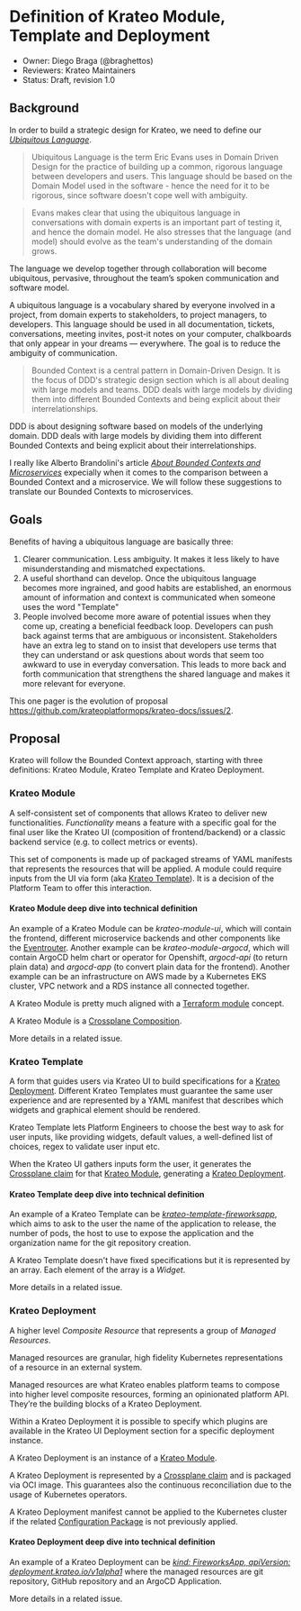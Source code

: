# Definition of Krateo Module, Template and Deployment

* Owner: Diego Braga (@braghettos)
* Reviewers: Krateo Maintainers
* Status: Draft, revision 1.0

## Background

In order to build a strategic design for Krateo, we need to define our [*Ubiquitous Language*](https://martinfowler.com/bliki/UbiquitousLanguage.html).

> Ubiquitous Language is the term Eric Evans uses in Domain Driven Design for the practice of building up a common, rigorous language between developers and users. This language should be based on the Domain Model used in the software - hence the need for it to be rigorous, since software doesn't cope well with ambiguity.

> Evans makes clear that using the ubiquitous language in conversations with domain experts is an important part of testing it, and hence the domain model. He also stresses that the language (and model) should evolve as the team's understanding of the domain grows.

The language we develop together through collaboration will become ubiquitous, pervasive, throughout the team’s spoken
communication and software model.

A ubiquitous language is a vocabulary shared by everyone involved in a project, from domain experts to stakeholders, to project managers, to developers. This language should be used in all documentation, tickets, conversations, meeting invites, post-it notes on your computer, chalkboards that only appear in your dreams — everywhere. The goal is to reduce the ambiguity of communication.

> Bounded Context is a central pattern in Domain-Driven Design. It is the focus of DDD's strategic design section which is all about dealing with large models and teams. DDD deals with large models by dividing them into different Bounded Contexts and being explicit about their interrelationships.

DDD is about designing software based on models of the underlying domain. DDD deals with large models by dividing them into different Bounded Contexts and being explicit about their interrelationships.

I really like Alberto Brandolini's article [*About Bounded Contexts and Microservices*](https://blog.avanscoperta.it/2020/06/11/about-bounded-contexts-and-microservices/) expecially when it comes to the comparison between a Bounded Context and a microservice. We will follow these suggestions to translate our Bounded Contexts to microservices.

## Goals

Benefits of having a ubiquitous language are basically three:
1. Clearer communication. Less ambiguity. It makes it less likely to have misunderstanding and mismatched expectations.
2. A useful shorthand can develop. Once the ubiquitous language becomes more ingrained, and good habits are established, an enormous amount of information and context is communicated when someone uses the word "Template"
3. People involved become more aware of potential issues when they come up, creating a beneficial feedback loop. Developers can push back against terms that are ambiguous or inconsistent. Stakeholders have an extra leg to stand on to insist that developers use terms that they can understand or ask questions about words that seem too awkward to use in everyday conversation. This leads to more back and forth communication that strengthens the shared language and makes it more relevant for everyone.

This one pager is the evolution of proposal https://github.com/krateoplatformops/krateo-docs/issues/2.

## Proposal

Krateo will follow the Bounded Context approach, starting with three definitions: Krateo Module, Krateo Template and Krateo Deployment.

### Krateo Module

A self-consistent set of components that allows Krateo to deliver new functionalities. *Functionality* means a feature with a specific goal for the final user like the Krateo UI (composition of frontend/backend) or a classic backend service (e.g. to collect metrics or events).

This set of components is made up of packaged streams of YAML manifests that represents the resources that will be applied.
A module could require inputs from the UI via form (aka [Krateo Template](#krateo-template)). It is a decision of the Platform Team to offer this interaction.

#### Krateo Module deep dive into technical definition

An example of a Krateo Module can be *krateo-module-ui*, which will contain the frontend, different microservice backends and other components like the [Eventrouter](https://github.com/krateoplatformops/eventrouter). Another example can be *krateo-module-argocd*, which will contain ArgoCD helm chart or operator for Openshift, *argocd-api* (to return plain data) and *argocd-app* (to convert plain data for the frontend). Another example can be an infrastructure on AWS made by a Kubernetes EKS cluster, VPC network and a RDS instance all connected together.

A Krateo Module is pretty much aligned with a [Terraform module](https://developer.hashicorp.com/terraform/language/modules) concept.

A Krateo Module is a [Crossplane Composition](https://docs.crossplane.io/v1.10/concepts/composition/).

More details in a related issue.

### Krateo Template

A form that guides users via Krateo UI to build specifications for a [Krateo Deployment](#krateo-deployment).
Different Krateo Templates must guarantee the same user experience and are represented by a YAML manifest that describes which widgets and graphical element should be rendered.

Krateo Template lets Platform Engineers to choose the best way to ask for user inputs, like providing widgets, default values, a well-defined list of choices, regex to validate user input etc.

When the Krateo UI gathers inputs form the user, it generates the [Crossplane claim](https://docs.crossplane.io/v1.10/concepts/composition/#claiming-composite-resources) for that [Krateo Module](#krateo-module), generating a [Krateo Deployment](#krateo-deployment).

#### Krateo Template deep dive into technical definition

An example of a Krateo Template can be [*krateo-template-fireworksapp*](https://github.com/krateoplatformops/krateo-template-fireworksapp/blob/main/template.yaml), which aims to ask to the user the name of the application to release, the number of pods, the host to use to expose the application and the organization name for the git repository creation.

A Krateo Template doesn't have fixed specifications but it is represented by an array. Each element of the array is a *Widget*.

More details in a related issue.

### Krateo Deployment

A higher level *Composite Resource* that represents a group of *Managed Resources*.

Managed resources are granular, high fidelity Kubernetes representations of a resource in an external system.

Managed resources are what Krateo enables platform teams to compose into higher level composite resources, forming an opinionated platform API. They’re the building blocks of a Krateo Deployment.

Within a Krateo Deployment it is possible to specify which plugins are available in the Krateo UI Deployment section for a specific deployment instance.

A Krateo Deployment is an instance of a [Krateo Module](#krateo-module).

A Krateo Deployment is represented by a [Crossplane claim](https://docs.crossplane.io/v1.10/concepts/composition/#claiming-composite-resources) and is packaged via OCI image. This guarantees also the continuous reconciliation due to the usage of Kubernetes operators.

A Krateo Deployment manifest cannot be applied to the Kubernetes cluster if the related [Configuration Package](https://docs.crossplane.io/v1.10/concepts/packages/#configuration-packages) is not previously applied.

#### Krateo Deployment deep dive into technical definition

An example of a Krateo Deployment can be [*kind: FireworksApp, apiVersion: deployment.krateo.io/v1alpha1*](https://github.com/krateoplatformops/krateo-template-fireworksapp/blob/main/deployment.yaml) where the managed resources are git repository, GitHub repository and an ArgoCD Application.

More details in a related issue.
